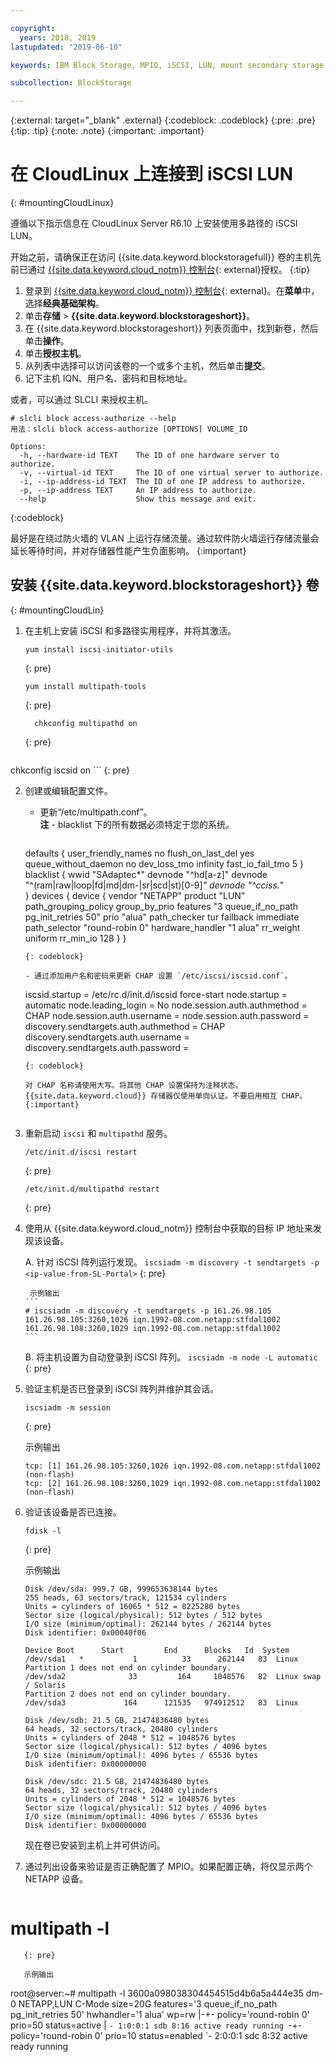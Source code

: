 ```yaml
---

copyright:
  years: 2018, 2019
lastupdated: "2019-06-10"

keywords: IBM Block Storage, MPIO, iSCSI, LUN, mount secondary storage, mount storage in CloudLinux

subcollection: BlockStorage

---
```

{:external: target="_blank" .external}
{:codeblock: .codeblock}
{:pre: .pre}
{:tip: .tip}
{:note: .note}
{:important: .important}

# 在 CloudLinux 上连接到 iSCSI LUN
{: #mountingCloudLinux}

遵循以下指示信息在 CloudLinux Server R6.10 上安装使用多路径的 iSCSI LUN。

开始之前，请确保正在访问 {{site.data.keyword.blockstoragefull}} 卷的主机先前已通过 [{{site.data.keyword.cloud_notm}} 控制台](https://{DomainName}/classic){: external}授权。
{:tip}

1. 登录到 [{{site.data.keyword.cloud_notm}} 控制台](https://{DomainName}/){: external}。在**菜单**中，选择**经典基础架构**。
2. 单击**存储** > **{{site.data.keyword.blockstorageshort}}**。
3. 在 {{site.data.keyword.blockstorageshort}} 列表页面中，找到新卷，然后单击**操作**。
4. 单击**授权主机**。
5. 从列表中选择可以访问该卷的一个或多个主机，然后单击**提交**。
6. 记下主机 IQN、用户名、密码和目标地址。

或者，可以通过 SLCLI 来授权主机。
```
# slcli block access-authorize --help
用法：slcli block access-authorize [OPTIONS] VOLUME_ID

Options:
  -h, --hardware-id TEXT    The ID of one hardware server to authorize.
  -v, --virtual-id TEXT     The ID of one virtual server to authorize.
  -i, --ip-address-id TEXT  The ID of one IP address to authorize.
  -p, --ip-address TEXT     An IP address to authorize.
  --help                    Show this message and exit.
```
{:codeblock}

最好是在绕过防火墙的 VLAN 上运行存储流量。通过软件防火墙运行存储流量会延长等待时间，并对存储器性能产生负面影响。
{:important}

## 安装 {{site.data.keyword.blockstorageshort}} 卷
{: #mountingCloudLin}

1. 在主机上安装 iSCSI 和多路径实用程序，并将其激活。
   ```
   yum install iscsi-initiator-utils
   ```
   {: pre}

   ```
   yum install multipath-tools
   
   ```
   {: pre}

   ```
     chkconfig multipathd on
     ```
   {: pre}

   ```
chkconfig iscsid on
      ```
   {: pre}

2. 创建或编辑配置文件。
   - 更新“/etc/multipath.conf”。<br/>**注** - blacklist 下的所有数据必须特定于您的系统。
     ```
   defaults {
   user_friendly_names no
        flush_on_last_del       yes
        queue_without_daemon    no
        dev_loss_tmo            infinity
        fast_io_fail_tmo        5
     }
     blacklist {
   wwid "SAdaptec*"
   devnode "^hd[a-z]"
   devnode "^(ram|raw|loop|fd|md|dm-|sr|scd|st)[0-9]*"
   devnode "^cciss.*"  
   }
   devices {
   device {
   vendor "NETAPP"
   product "LUN"
   path_grouping_policy group_by_prio
   features "3 queue_if_no_path pg_init_retries 50"
   prio "alua"
   path_checker tur
   failback immediate
   path_selector "round-robin 0"
   hardware_handler "1 alua"
   rr_weight uniform
   rr_min_io 128
   }
   }
     ```
     {: codeblock}

   - 通过添加用户名和密码来更新 CHAP 设置 `/etc/iscsi/iscsid.conf`。

     ```
     iscsid.startup = /etc/rc.d/init.d/iscsid force-start
     node.startup = automatic
     node.leading_login = No
     node.session.auth.authmethod = CHAP
     node.session.auth.username = <user name value from the console>
     node.session.auth.password = <password value from the console>
     discovery.sendtargets.auth.authmethod = CHAP
     discovery.sendtargets.auth.username = <user name value from the console>
     discovery.sendtargets.auth.password = <password value from the console>
     ```
     {: codeblock}

     对 CHAP 名称请使用大写。将其他 CHAP 设置保持为注释状态。{{site.data.keyword.cloud}} 存储器仅使用单向认证。不要启用相互 CHAP。
     {:important}


3. 重新启动 `iscsi` 和 `multipathd` 服务。
   ```
   /etc/init.d/iscsi restart   
   ```
   {: pre}

   ```
   /etc/init.d/multipathd restart   
   ```
   {: pre}

4. 使用从 {{site.data.keyword.cloud_notm}} 控制台中获取的目标 IP 地址来发现该设备。

     A. 针对 iSCSI 阵列运行发现。
       ```
       iscsiadm -m discovery -t sendtargets -p <ip-value-from-SL-Portal>
       ```
       {: pre}

        示例输出
       ```
       # iscsiadm -m discovery -t sendtargets -p 161.26.98.105
       161.26.98.105:3260,1026 iqn.1992-08.com.netapp:stfdal1002
       161.26.98.108:3260,1029 iqn.1992-08.com.netapp:stfdal1002
       ```

     B. 将主机设置为自动登录到 iSCSI 阵列。
       ```
       iscsiadm -m node -L automatic
       ```
       {: pre}

5. 验证主机是否已登录到 iSCSI 阵列并维护其会话。
   ```
   iscsiadm -m session
   ```
   {: pre}

   示例输出
   ```
   tcp: [1] 161.26.98.105:3260,1026 iqn.1992-08.com.netapp:stfdal1002 (non-flash)
   tcp: [2] 161.26.98.108:3260,1029 iqn.1992-08.com.netapp:stfdal1002 (non-flash)
   ```


6. 验证该设备是否已连接。
   ```
   fdisk -l 
   ```
   {: pre}

   示例输出
   ```
   Disk /dev/sda: 999.7 GB, 999653638144 bytes
   255 heads, 63 sectors/track, 121534 cylinders
   Units = cylinders of 16065 * 512 = 8225280 bytes
   Sector size (logical/physical): 512 bytes / 512 bytes
   I/O size (minimum/optimal): 262144 bytes / 262144 bytes
   Disk identifier: 0x00040f06

   Device Boot      Start         End      Blocks   Id  System
   /dev/sda1   *           1          33      262144   83  Linux
   Partition 1 does not end on cylinder boundary.
   /dev/sda2              33         164     1048576   82  Linux swap / Solaris
   Partition 2 does not end on cylinder boundary.
   /dev/sda3             164      121535   974912512   83  Linux

   Disk /dev/sdb: 21.5 GB, 21474836480 bytes
   64 heads, 32 sectors/track, 20480 cylinders
   Units = cylinders of 2048 * 512 = 1048576 bytes
   Sector size (logical/physical): 512 bytes / 4096 bytes
   I/O size (minimum/optimal): 4096 bytes / 65536 bytes
   Disk identifier: 0x00000000

   Disk /dev/sdc: 21.5 GB, 21474836480 bytes
   64 heads, 32 sectors/track, 20480 cylinders
   Units = cylinders of 2048 * 512 = 1048576 bytes
   Sector size (logical/physical): 512 bytes / 4096 bytes
   I/O size (minimum/optimal): 4096 bytes / 65536 bytes
   Disk identifier: 0x00000000
   ```

     现在卷已安装到主机上并可供访问。

7. 通过列出设备来验证是否正确配置了 MPIO。如果配置正确，将仅显示两个 NETAPP 设备。

   ```
# multipath -l
```
   {: pre}

   示例输出
   ```
   root@server:~# multipath -l
   3600a098038304454515d4b6a5a444e35 dm-0 NETAPP,LUN C-Mode
   size=20G features='3 queue_if_no_path pg_init_retries 50' hwhandler='1 alua' wp=rw
   |-+- policy='round-robin 0' prio=50 status=active
   | `- 1:0:0:1 sdb 8:16 active ready running
   `-+- policy='round-robin 0' prio=10 status=enabled
   `- 2:0:0:1 sdc 8:32 active ready running
   ```
